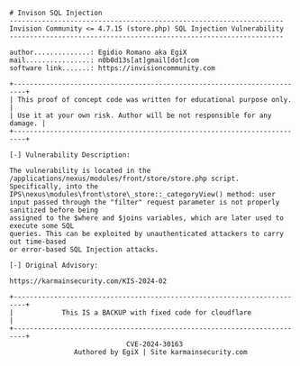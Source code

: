     # Invison SQL Injection
    --------------------------------------------------------------------
    Invision Community <= 4.7.15 (store.php) SQL Injection Vulnerability
    --------------------------------------------------------------------
    
    author..............: Egidio Romano aka EgiX
    mail................: n0b0d13s[at]gmail[dot]com
    software link.......: https://invisioncommunity.com
    
    +-------------------------------------------------------------------------+
    | This proof of concept code was written for educational purpose only.    |
    | Use it at your own risk. Author will be not responsible for any damage. |
    +-------------------------------------------------------------------------+
    
    [-] Vulnerability Description:
      
    The vulnerability is located in the /applications/nexus/modules/front/store/store.php script.
    Specifically, into the IPS\nexus\modules\front\store\_store::_categoryView() method: user
    input passed through the "filter" request parameter is not properly sanitized before being
    assigned to the $where and $joins variables, which are later used to execute some SQL
    queries. This can be exploited by unauthenticated attackers to carry out time-based
    or error-based SQL Injection attacks.
    
    [-] Original Advisory:

    https://karmainsecurity.com/KIS-2024-02

    +-------------------------------------------------------------------------+
    |            This IS a BACKUP with fixed code for cloudflare              |
    +-------------------------------------------------------------------------+
                                 CVE-2024-30163
                    Authored by EgiX | Site karmainsecurity.com   
                                        
